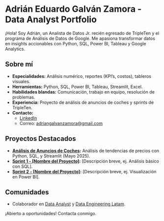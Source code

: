 # Adrián Eduardo Galván Zamora - Data Analyst Portfolio

¡Hola! Soy Adrián, un Analista de Datos Jr. recién egresado de TripleTen y el programa de Análisis de Datos de Google. Me apasiona transformar datos en insights accionables con Python, SQL, Power BI, Tableau y Google Analytics.

## Sobre mí
- **Especialidades:** Análisis numérico, reportes (KPI’s, costos), tableros visuales.
- **Herramientas:** Python, SQL, Power BI, Tableau, Streamlit, Excel.
- **Habilidades blandas:** Comunicación, trabajo en equipo, resolución de problemas.
- **Experiencia:** Proyecto de análisis de anuncios de coches y sprints de TripleTen.
- **Contacto:**  
  - [LinkedIn](linkedin.com/in/adriangalvanzamora)  
  - Correo: adriangalvanzamora@gmail.com  

## Proyectos Destacados
- **[Análisis de Anuncios de Coches](ruta-al-repositorio):** Análisis de tendencias de precios con Python, SQL, y Streamlit (Mayo 2025).
- **[Sprint 1 - [Nombre del Proyecto]](ruta-al-repositorio):** [Descripción breve, ej. Análisis básico con SQL].
- **[Sprint 2 - [Nombre del Proyecto]](ruta-al-repositorio):** [Descripción breve, ej. Visualización en Power BI].

## Comunidades
- Colaborador en [Data Analyst](https://t.me/sqlspecialist) y [Data Engineering Latam](https://t.me/dataengineeringlatam).

¡Abierto a oportunidades! Contacta conmigo.
